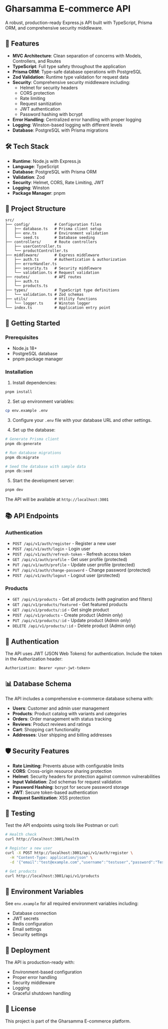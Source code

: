 # Gharsamma E-commerce API

A robust, production-ready Express.js API built with TypeScript, Prisma ORM, and comprehensive security middleware.

## 🚀 Features

- **MVC Architecture**: Clean separation of concerns with Models, Controllers, and Routes
- **TypeScript**: Full type safety throughout the application
- **Prisma ORM**: Type-safe database operations with PostgreSQL
- **Zod Validation**: Runtime type validation for request data
- **Security**: Comprehensive security middleware including:
  - Helmet for security headers
  - CORS protection
  - Rate limiting
  - Request sanitization
  - JWT authentication
  - Password hashing with bcrypt
- **Error Handling**: Centralized error handling with proper logging
- **Logging**: Winston-based logging with different levels
- **Database**: PostgreSQL with Prisma migrations

## 🛠️ Tech Stack

- **Runtime**: Node.js with Express.js
- **Language**: TypeScript
- **Database**: PostgreSQL with Prisma ORM
- **Validation**: Zod
- **Security**: Helmet, CORS, Rate Limiting, JWT
- **Logging**: Winston
- **Package Manager**: pnpm

## 📁 Project Structure

```
src/
├── config/           # Configuration files
│   ├── database.ts   # Prisma client setup
│   ├── env.ts        # Environment validation
│   └── seed.ts       # Database seeding
├── controllers/      # Route controllers
│   ├── userController.ts
│   └── productController.ts
├── middleware/       # Express middleware
│   ├── auth.ts       # Authentication & authorization
│   ├── errorHandler.ts
│   ├── security.ts   # Security middleware
│   └── validation.ts # Request validation
├── routes/           # API routes
│   ├── auth.ts
│   └── products.ts
├── types/            # TypeScript type definitions
│   └── validation.ts # Zod schemas
├── utils/            # Utility functions
│   └── logger.ts     # Winston logger
└── index.ts          # Application entry point
```

## 🚀 Getting Started

### Prerequisites

- Node.js 18+
- PostgreSQL database
- pnpm package manager

### Installation

1. Install dependencies:
```bash
pnpm install
```

2. Set up environment variables:
```bash
cp env.example .env
```

3. Configure your `.env` file with your database URL and other settings.

4. Set up the database:
```bash
# Generate Prisma client
pnpm db:generate

# Run database migrations
pnpm db:migrate

# Seed the database with sample data
pnpm db:seed
```

5. Start the development server:
```bash
pnpm dev
```

The API will be available at `http://localhost:3001`

## 📚 API Endpoints

### Authentication
- `POST /api/v1/auth/register` - Register a new user
- `POST /api/v1/auth/login` - Login user
- `POST /api/v1/auth/refresh-token` - Refresh access token
- `GET /api/v1/auth/profile` - Get user profile (protected)
- `PUT /api/v1/auth/profile` - Update user profile (protected)
- `PUT /api/v1/auth/change-password` - Change password (protected)
- `POST /api/v1/auth/logout` - Logout user (protected)

### Products
- `GET /api/v1/products` - Get all products (with pagination and filters)
- `GET /api/v1/products/featured` - Get featured products
- `GET /api/v1/products/:id` - Get single product
- `POST /api/v1/products` - Create product (Admin only)
- `PUT /api/v1/products/:id` - Update product (Admin only)
- `DELETE /api/v1/products/:id` - Delete product (Admin only)

## 🔐 Authentication

The API uses JWT (JSON Web Tokens) for authentication. Include the token in the Authorization header:

```
Authorization: Bearer <your-jwt-token>
```

## 📊 Database Schema

The API includes a comprehensive e-commerce database schema with:

- **Users**: Customer and admin user management
- **Products**: Product catalog with variants and categories
- **Orders**: Order management with status tracking
- **Reviews**: Product reviews and ratings
- **Cart**: Shopping cart functionality
- **Addresses**: User shipping and billing addresses

## 🛡️ Security Features

- **Rate Limiting**: Prevents abuse with configurable limits
- **CORS**: Cross-origin resource sharing protection
- **Helmet**: Security headers for protection against common vulnerabilities
- **Input Validation**: Zod schemas for request validation
- **Password Hashing**: bcrypt for secure password storage
- **JWT**: Secure token-based authentication
- **Request Sanitization**: XSS protection

## 🧪 Testing

Test the API endpoints using tools like Postman or curl:

```bash
# Health check
curl http://localhost:3001/health

# Register a new user
curl -X POST http://localhost:3001/api/v1/auth/register \
  -H "Content-Type: application/json" \
  -d '{"email":"test@example.com","username":"testuser","password":"Test123!"}'

# Get products
curl http://localhost:3001/api/v1/products
```

## 📝 Environment Variables

See `env.example` for all required environment variables including:

- Database connection
- JWT secrets
- Redis configuration
- Email settings
- Security settings

## 🚀 Deployment

The API is production-ready with:

- Environment-based configuration
- Proper error handling
- Security middleware
- Logging
- Graceful shutdown handling

## 📄 License

This project is part of the Gharsamma E-commerce platform.








